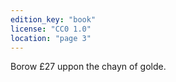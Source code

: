 ```yaml
---
edition_key: "book"
license: "CC0 1.0"
location: "page 3"
---
```

Borow £27 uppon the
chayn of golde.

